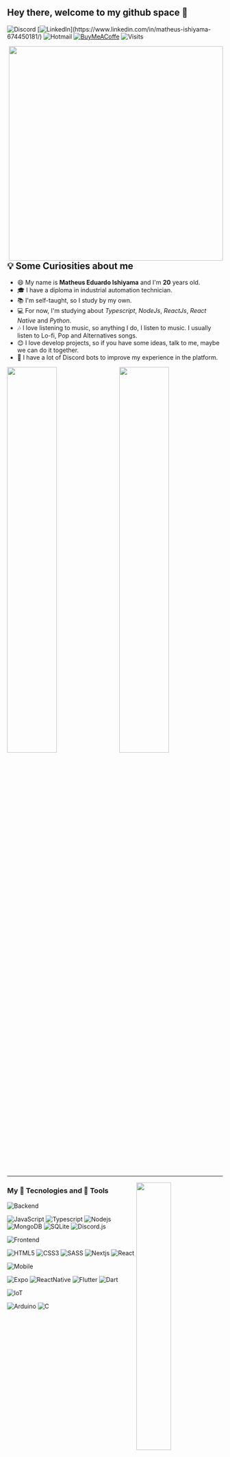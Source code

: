 ## Hey there, welcome to my github space 👋 

![Discord](https://img.shields.io/badge/-Bravan%236013-7289da?style=flat-square&logo=Discord&logoColor=white "Bravan#6013")
[![LinkedIn](https://img.shields.io/badge/-Matheus_Ishiyama_%28click_here%29-0a66c2?style=flat-square&logo=Linkedin "https://www.linkedin.com/in/matheus-ishiyama-674450181")](https://www.linkedin.com/in/matheus-ishiyama-674450181/)
![Hotmail](https://img.shields.io/badge/-matheus.ishiyama@outlook.com-0078D4?style=flat-square&logo=microsoft "matheus.ishiyama@outlook.com")
[![BuyMeACoffe](https://img.shields.io/badge/-Buy_me_a_coffe-FFDD00?style=flat-square&logo=buy-me-a-coffee&logoColor=black)](https://www.buymeacoffee.com/MatheusIshiyama)
![Visits](https://visitor-badge.laobi.icu/badge?page_id=MatheusIshiyama.MatheusIshiyama)

<img align="right" src="https://i.pinimg.com/originals/7c/f5/d9/7cf5d95ac563cb1688f99f23019de969.gif" width="500" >

## 💡 Some Curiosities about me

- 😄 My name is **Matheus Eduardo Ishiyama** and I'm **20** years old.
- 🎓 I have a diploma in industrial automation technician.
- 📚 I'm self-taught, so I study by my own.
- 💻 For now, I'm studying about _Typescript_, _NodeJs_, _ReactJs_, _React Native_ and _Python_.
- 🎶 I love listening to music, so anything I do, I listen to music. I usually listen to Lo-fi, Pop and Alternatives songs.
- 😊 I love develop projects, so if you have some ideas, talk to me, maybe we can do it together.
- 🤖 I have a lot of Discord bots to improve my experience in the platform.

<img align="right" src="https://github-readme-streak-stats.herokuapp.com/?user=MatheusIshiyama&theme=algolia" width="48%" />
<img src="https://github-readme-stats.vercel.app/api?username=matheusishiyama&count_private&include_all_commits=true&show_icons=true&theme=algolia" width="48%" />

---

<img align="right" src="https://github-readme-stats.vercel.app/api/top-langs/?username=matheusishiyama&layout=compact&langs_count=8&theme=algolia" width="40%" />

### My 🚀 Tecnologies and 🧰 Tools

![Backend](https://img.shields.io/badge/⚡_BACKEND_|_🚀_Tecnologies_and_🧰_Tools-black?style=flat-square)

![JavaScript](https://img.shields.io/badge/-JavaScript-F7DF1E?style=flat-square&logo=javascript&logoColor=black "Javascript")
![Typescript](https://img.shields.io/badge/-Typescript-1572B6?style=flat-square&logo=typescript&logoColor=white "Typescript")
![Nodejs](https://img.shields.io/badge/-Nodejs-339933?style=flat-square&logo=Node.js&logoColor=white "Node.js")
![MongoDB](https://img.shields.io/badge/-MongoDB-47A248?style=flat-square&logo=mongodb&logoColor=white "MongoDB")
![SQLite](https://img.shields.io/badge/-SQLite-03BAFC?style=flat-square&logo=sqlite&logoColor=white "SQLite")
![Discord.js](https://img.shields.io/badge/-Discord.js-7289da?style=flat-square&logo=Discord&logoColor=white "Discord.js")

![Frontend](https://img.shields.io/badge/⚡_FRONTEND_|_🚀_Tecnologies_and_🧰_Tools-black?style=flat-square)

![HTML5](https://img.shields.io/badge/-HTML5-E34F26?style=flat-square&logo=html5&logoColor=white "HTML5")
![CSS3](https://img.shields.io/badge/-CSS3-1572B6?style=flat-square&logo=css3 "CSS3")
![SASS](https://img.shields.io/badge/-SASS-BF4080?style=flat-square&logo=sass&logoColor=white "SASS")
![Nextjs](https://img.shields.io/badge/-Nextjs-000000?style=flat-square&logo=next.js&logoColor=white "Next.js")
![React](https://img.shields.io/badge/-React-1572B6?style=flat-square&logo=react&logoColor=white "React")

![Mobile](https://img.shields.io/badge/⚡_MOBILE_|_🚀_Tecnologies_and_🧰_Tools-black?style=flat-square)

![Expo](https://img.shields.io/badge/-Expo-000000?style=flat-square&logo=Expo "Expo")
![ReactNative](https://img.shields.io/badge/-React_Native-1572B6?style=flat-square&logo=react&logoColor=white "React Native")
![Flutter](https://img.shields.io/badge/-Flutter-1572B6?style=flat-square&logo=flutter "Flutter")
![Dart](https://img.shields.io/badge/-Dart-0390fc?style=flat-square&logo=dart "Dart")

![IoT](https://img.shields.io/badge/⚡_IoT_|_🚀_Tecnologies_and_🧰_Tools-black?style=flat-square)

![Arduino](https://img.shields.io/badge/-Arduino-008184?style=flat-square&logo=Arduino&logoColor=white "Arduino")
![C](https://img.shields.io/badge/-Language_C-blue?style=flat-square&logo=C&logoColor=white)
